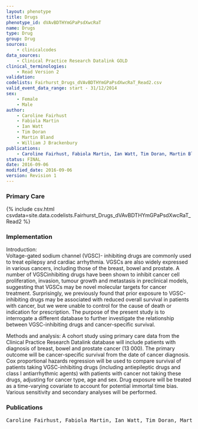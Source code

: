 ```yaml
---
layout: phenotype
title: Drugs
phenotype_id: dVAvBDTHYmGPaPsdXwcRaT
name: Drugs
type: Drug
group: Drug 
sources: 
    - clinicalcodes
data_sources:
    - Clinical Practice Research Datalink GOLD
clinical_terminologies:
    - Read Version 2
validation:
codelists: Fairhurst_Drugs_dVAvBDTHYmGPaPsdXwcRaT_Read2.csv
valid_event_data_range: start - 31/12/2014
sex:
    - Female
    - Male
author:
    - Caroline Fairhust
    - Fabiola Martin
    - Ian Watt
    - Tim Doran
    - Martin Bland
    - William J Brackenbury    
publications:
    - Caroline Fairhust, Fabiola Martin, Ian Watt, Tim Doran, Martin Bland, William J Brackenbury, Sodium channel-inhibiting drugs and cancer survival: protocol for a cohort study using the CPRD primary care database. BMJ Open, 6(e0111661),  2016.
status: FINAL
date: 2016-09-06
modified_date: 2016-09-06
version: Revision 1
---
```


### Primary Care

{% include csv.html csvdata=site.data.codelists.Fairhurst_Drugs_dVAvBDTHYmGPaPsdXwcRaT_Read2 %}

### Implementation

Introduction:  
Voltage-gated sodium channel (VGSC)- inhibiting drugs are commonly used to treat epilepsy and cardiac arrhythmia. VGSCs are also widely expressed in various cancers, including those of the breast, bowel and prostate. A number of VGSCinhibiting drugs have been shown to inhibit cancer cell proliferation, invasion, tumour growth and metastasis in preclinical models, suggesting that VGSCs may be novel molecular targets for cancer treatment. Surprisingly, we previously found that prior exposure to VGSC-inhibiting drugs may be associated with reduced overall survival in patients with cancer, but we were unable to control for the cause of death or indication for prescription. The purpose of the present study is to interrogate a different database to further investigate the relationship between VGSC-inhibiting drugs and cancer-specific survival. 

Methods and analysis: 
A cohort study using primary care data from the Clinical Practice Research Datalink database will include patients with diagnosis of breast, bowel and prostate cancer (13 000). The primary outcome will be cancer-specific survival from the date of cancer diagnosis. Cox proportional hazards regression will be used to compare survival of patients taking VGSC-inhibiting drugs (including antiepileptic drugs and class I antiarrhythmic agents) with patients with cancer not taking these drugs, adjusting for cancer type, age and sex. Drug exposure will be treated as a time-varying covariate to account for potential immortal time bias. Various sensitivity and secondary analyses will be performed.

### Publications

<pre>
Caroline Fairhust, Fabiola Martin, Ian Watt, Tim Doran, Martin Bland, William J Brackenbury, Sodium channel-inhibiting drugs and cancer survival: protocol for a cohort study using the CPRD primary care database. BMJ Open, 6(e0111661),  2016.
</pre>
